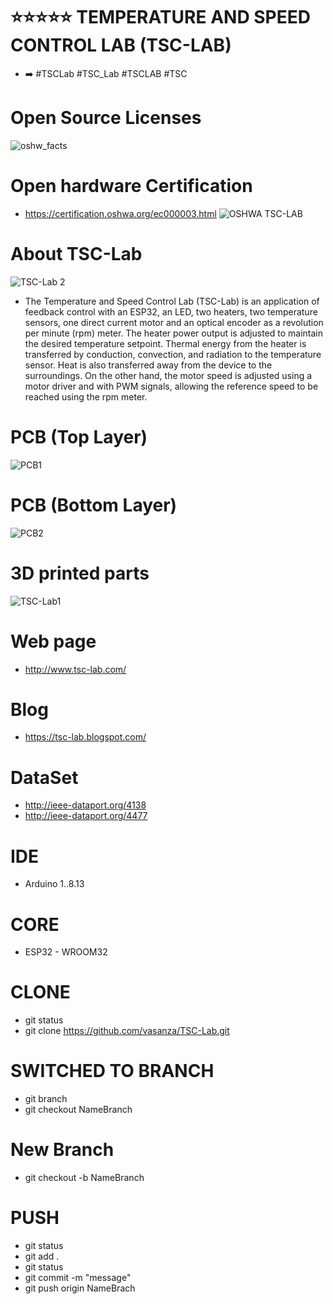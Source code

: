 # ⭐⭐⭐⭐⭐ TEMPERATURE AND SPEED CONTROL LAB (TSC-LAB)
- ➡️ #TSCLab #TSC_Lab #TSCLAB #TSC
# Open Source Licenses
![oshw_facts](https://user-images.githubusercontent.com/12642226/125852085-3a7f231a-8880-493a-b49e-cc512080cc3e.png)

# Open hardware Certification
- https://certification.oshwa.org/ec000003.html
![OSHWA TSC-LAB](https://user-images.githubusercontent.com/12642226/125882285-f6efa755-aa6a-4058-a728-ef3f6797d828.PNG)

# About TSC-Lab
![TSC-Lab 2](https://user-images.githubusercontent.com/12642226/125880387-bce3a793-99db-49d7-bb8b-49a1054c2bcd.jpeg)
- The Temperature and Speed Control Lab (TSC-Lab) is an application of feedback control with an ESP32, an LED, two heaters, two temperature sensors, one direct current motor and an optical encoder as a revolution per minute (rpm) meter. The heater power output is adjusted to maintain the desired temperature setpoint. Thermal energy from the heater is transferred by conduction, convection, and radiation to the temperature sensor. Heat is also transferred away from the device to the surroundings. On the other hand, the motor speed is adjusted using a motor driver and with PWM signals, allowing the reference speed to be reached using the rpm meter.

# PCB (Top Layer)
![PCB1](https://user-images.githubusercontent.com/12642226/126721763-297964b8-fddd-44ac-bcb2-fc0faf23f657.jpeg)

# PCB (Bottom Layer)
![PCB2](https://user-images.githubusercontent.com/12642226/126721773-6225999e-0387-4de8-9035-af233ec85429.jpeg)

# 3D printed parts
![TSC-Lab1](https://user-images.githubusercontent.com/12642226/127238189-85f5a6b9-9c4a-4691-ac9a-016595989c77.jpeg)

# Web page
- http://www.tsc-lab.com/

# Blog
- https://tsc-lab.blogspot.com/

# DataSet
- http://ieee-dataport.org/4138
- http://ieee-dataport.org/4477

# IDE
- Arduino 1..8.13

# CORE
- ESP32 - WROOM32

# CLONE
- git status
- git clone https://github.com/vasanza/TSC-Lab.git

# SWITCHED TO BRANCH
- git branch
- git checkout NameBranch

# New Branch
- git checkout -b NameBranch

# PUSH
- git status
- git add .
- git status
- git commit -m "message"
- git push origin NameBrach
